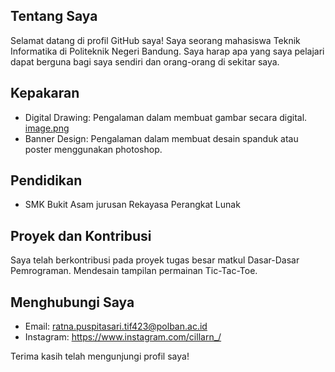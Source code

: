 ## Tentang Saya
Selamat datang di profil GitHub saya! Saya seorang mahasiswa Teknik Informatika di Politeknik Negeri Bandung. Saya harap apa yang saya pelajari dapat berguna bagi saya sendiri dan orang-orang di sekitar saya.

## Kepakaran
- Digital Drawing: Pengalaman dalam membuat gambar secara digital.
  [image.png]( {https://www.instagram.com/p/CsF-qYrvU-i/?utm_source=ig_web_copy_link&igsh=MzRlODBiNWFlZA==} )
- Banner Design: Pengalaman dalam membuat desain spanduk atau poster menggunakan photoshop.

## Pendidikan
- SMK Bukit Asam jurusan Rekayasa Perangkat Lunak

## Proyek dan Kontribusi
Saya telah berkontribusi pada proyek tugas besar matkul Dasar-Dasar Pemrograman. Mendesain tampilan permainan Tic-Tac-Toe.

## Menghubungi Saya
- Email: ratna.puspitasari.tif423@polban.ac.id
- Instagram: https://www.instagram.com/cillarn_/

Terima kasih telah mengunjungi profil saya!
